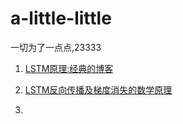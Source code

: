 # a-little-little

一切为了一点点,23333

1. [LSTM原理:经典的博客](http://www.wildml.com/2015/11/understanding-convolutional-neural-networks-for-nlp/)

2. [LSTM反向传播及梯度消失的数学原理](http://www.wildml.com/2015/10/recurrent-neural-networks-tutorial-part-3-backpropagation-through-time-and-vanishing-gradients/)

3. 
